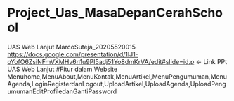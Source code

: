 # Project_Uas_MasaDepanCerahSchool
UAS Web Lanjut MarcoSuteja_20205520015
https://docs.google.com/presentation/d/1lJ1-oYofO6ZsiNFmVXMHv6n1u9PI5adj51Yo8dmKrVA/edit#slide=id.p <- Link PPt UAS Web Lanjut
#Fitur dalam Website
Menuhome,MenuAbout,MenuKontak,MenuArtikel,MenuPengumuman,MenuAgenda,LoginRegisterdanLogout,UploadArtikel,UploadAgenda,UploadPengumumanEditProfiledanGantiPassword
